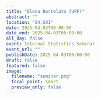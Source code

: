 ```yaml
---
title: "Elena Bortolato (UPF)"
abstract: ""
location: "24.S01"
date: 2025-04-03T00:00:00
date_end: 2025-04-03T00:00:00
all_day: false
event: Internal Statistics Seminar
event_url: ""
publishDate: 2025-04-03T00:00:00
draft: false
featured: false
image:
  filename: "seminar.png"
  focal_point: Smart
  preview_only: false
---
```

